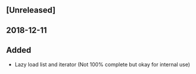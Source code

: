 ## [Unreleased]

## 2018-12-11
## Added
- Lazy load list and iterator (Not 100% complete but okay for internal use)
